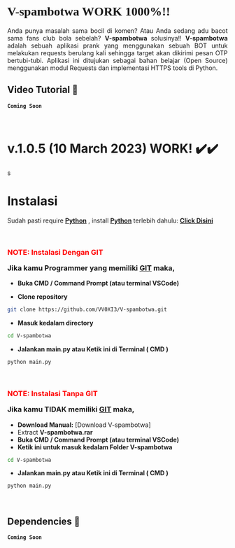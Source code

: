 # <a style="font-family:cursive">V-spambotwa WORK 1000%!!</a>
<p align="justify">Anda punya masalah sama bocil di komen? Atau Anda sedang adu bacot sama fans club bola sebelah? <b>V-spambotwa</b> solusinya!! <b>V-spambotwa</b> adalah sebuah aplikasi prank yang menggunakan sebuah BOT untuk melakukan requests berulang kali sehingga target akan dikirimi pesan OTP bertubi-tubi. Aplikasi ini ditujukan sebagai bahan belajar (Open Source) menggunakan modul Requests dan implementasi HTTPS tools di Python.</p>



## Video Tutorial 🚀
**`Coming Soon`**

<br>


# v.1.0.5 (**10 March 2023**) WORK! ✔️✔️
s
<br>

# Instalasi
Sudah pasti require <b>[Python](https://www.python.org/downloads/)</b> , install <b>[Python](https://www.python.org/downloads/)</b> terlebih dahulu: <b>[Click Disini](https://www.python.org/downloads/)</b>

<br>

### <p style="color:red">NOTE: Instalasi Dengan GIT</p> Jika kamu Programmer yang memiliki [GIT](https://git-scm.com/downloads) maka,

- **Buka CMD / Command Prompt (atau terminal VSCode)**

- **Clone repository**
```bash
git clone https://github.com/VV0XI3/V-spambotwa.git
```
- **Masuk kedalam directory**
```sh
cd V-spambotwa
```
- **Jalankan main.py atau Ketik ini di Terminal ( CMD )**
```bash
python main.py
```
<br>

### <p style="color:red">NOTE: Instalasi Tanpa GIT</p> Jika kamu **TIDAK** memiliki [GIT](https://git-scm.com/downloads) maka,
- **Download Manual:**
[Download V-spambotwa] <br>
- Extract **V-spambotwa.rar**
- **Buka CMD / Command Prompt (atau terminal VSCode)**
- **Ketik ini untuk masuk kedalam Folder V-spambotwa**
```sh
cd V-spambotwa
```
- **Jalankan main.py atau Ketik ini di Terminal ( CMD )**
```bash
python main.py
```
<br>

## Dependencies 🚀
**`Coming Soon`**

